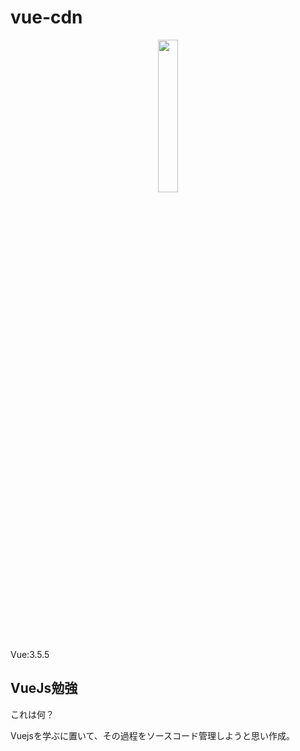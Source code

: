 # vue-cdn
<div style="text-align: center;">
	<a href="https://vuejs.org" >
		<img src="https://vuejs.org/images/logo.png" width="25%">
	</a>
</div>
Vue:3.5.5

## VueJs勉強

これは何？

Vuejsを学ぶに置いて、その過程をソースコード管理しようと思い作成。

